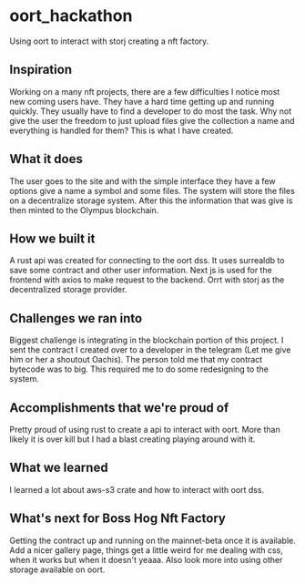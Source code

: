 # oort_hackathon
Using oort to interact with storj creating a nft factory.


## Inspiration
Working on a many nft projects, there are a few difficulties I notice most new coming users have. They have a hard time getting up and running quickly. They usually have to find a developer to do most the task. Why not give the user the freedom to just upload files give the collection a name and everything is handled for them? This is what I have created.

## What it does
The user goes to the site and with the simple interface they have a few options give a name a symbol and some files. The system will store the files on a decentralize storage system. After this the information that was give is then minted to the Olympus blockchain.

## How we built it
A rust api  was created for connecting to the oort dss. It uses surrealdb to save some contract and other user information. Next js is used for the frontend with axios to make request to the backend. Orrt with storj as the decentralized storage provider.

## Challenges we ran into
Biggest challenge is integrating in the blockchain portion of this project. I sent the contract I created over to a developer in the telegram (Let me give him or her a shoutout Oachis). The person told me that my contract bytecode was to big. This required me to do some redesigning to the system.

## Accomplishments that we're proud of
Pretty proud of using rust to create a api to interact with oort. More than likely it is over kill but I had a blast creating playing around with it.

## What we learned
I learned a lot about aws-s3 crate and how to interact with oort dss. 

## What's next for Boss Hog Nft Factory
Getting the contract up and running on the mainnet-beta once it is available. Add a nicer gallery page, things get a little weird for me dealing with css, when it works but when it doesn't yeaaa. Also look more into using other storage available on oort. 

